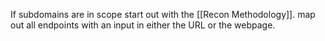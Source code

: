 If subdomains are in scope start out with the [[Recon Methodology]].
map out all endpoints with an input in either the URL or the webpage.

